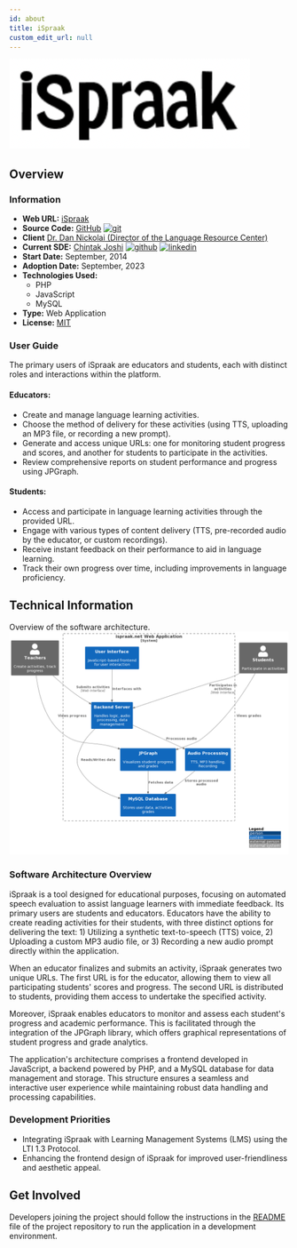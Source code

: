 ```yaml
---
id: about
title: iSpraak
custom_edit_url: null
---
```

<!-- A header image is optional; if used should be no greater than 200x600 -->
![iSpraak](ispraak.png)

## Overview


### Information

- **Web URL:** [iSpraak](https://ispraak.net)
- **Source Code:** [GitHub](https://github.com/dnickol1/ispraak_open/) [<img src="/img/git-alt.svg" alt="git" width="25" height="25" />](https://github.com/dnickol1/ispraak_open/)
- **Client** [Dr. Dan Nickolai (Director of the Language Resource Center)](https://www.slu.edu/arts-and-sciences/languages-literatures-cultures/faculty/nickolai-dan.php)
- **Current SDE:** [Chintak Joshi](https://chintakjoshi.github.io/chintakjoshi) [<img src="/img/github.svg" alt="github" width="25" height="25" />](https://github.com/chintakjoshi) [<img src="/img/linkedin.svg" alt="linkedin" width="25" height="25" />](https://www.linkedin.com/in/chintak-joshi-882260115/)
- **Start Date:** September, 2014
- **Adoption Date:** September, 2023
- **Technologies Used:** 
  - PHP
  - JavaScript
  - MySQL
- **Type:** Web Application
- **License:** [MIT](https://opensource.org/license/mit)

### User Guide

The primary users of iSpraak are educators and students, each with distinct roles and interactions within the platform.

#### Educators:
* Create and manage language learning activities.
* Choose the method of delivery for these activities (using TTS, uploading an MP3 file, or recording a new prompt).
* Generate and access unique URLs: one for monitoring student progress and scores, and another for students to participate in the activities.
* Review comprehensive reports on student performance and progress using JPGraph.

#### Students:
* Access and participate in language learning activities through the provided URL.
* Engage with various types of content delivery (TTS, pre-recorded audio by the educator, or custom recordings).
* Receive instant feedback on their performance to aid in language learning.
* Track their own progress over time, including improvements in language proficiency.

## Technical Information

Overview of the software architecture.
![Software Architecture](architecture.png)
 
### Software Architecture Overview

iSpraak is a tool designed for educational purposes, focusing on automated speech evaluation to assist language learners with immediate feedback. Its primary users are students and educators. Educators have the ability to create reading activities for their students, with three distinct options for delivering the text: 1) Utilizing a synthetic text-to-speech (TTS) voice, 2) Uploading a custom MP3 audio file, or 3) Recording a new audio prompt directly within the application.

When an educator finalizes and submits an activity, iSpraak generates two unique URLs. The first URL is for the educator, allowing them to view all participating students' scores and progress. The second URL is distributed to students, providing them access to undertake the specified activity.

Moreover, iSpraak enables educators to monitor and assess each student's progress and academic performance. This is facilitated through the integration of the JPGraph library, which offers graphical representations of student progress and grade analytics.

The application's architecture comprises a frontend developed in JavaScript, a backend powered by PHP, and a MySQL database for data management and storage. This structure ensures a seamless and interactive user experience while maintaining robust data handling and processing capabilities.

### Development Priorities

- Integrating iSpraak with Learning Management Systems (LMS) using the LTI 1.3 Protocol.
- Enhancing the frontend design of iSpraak for improved user-friendliness and aesthetic appeal.

## Get Involved

<!-- A group photo is optional; if used should be no greater than 800x800 -->
<!--![Group Photo Alt Text](group.jpg) -->
Developers joining the project should follow the instructions in the 
[README](https://github.com/dnickol1/ispraak_open/#readme) 
file of the project repository to run the application in a development environment.